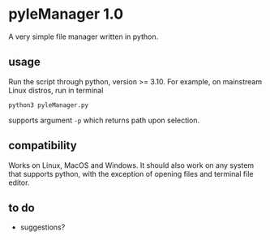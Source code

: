 # pyleManager 1.0

A very simple file manager written in python.

## usage

Run the script through python, version >= 3.10. For example, on mainstream Linux distros, run in terminal
```
python3 pyleManager.py
```
supports argument `-p` which returns path upon selection.

## compatibility

Works on Linux, MacOS and Windows. It should also work on any system that supports python, with the exception of opening files and terminal file editor.

## to do

- suggestions?
